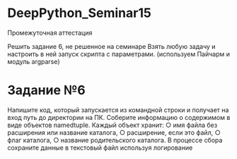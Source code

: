 # DeepPython_Seminar15
Промежуточная аттестация 


Решить задание 6, не решенное на семинаре
Взять любую задачу и настроить в ней запуск скрипта с параметрами. (используем Пайчарм и модуль argparse)


# Задание №6
Напишите код, который запускается из командной строки и получает на вход
путь до директории на ПК.
Соберите информацию о содержимом в виде объектов namedtuple.
Каждый объект хранит:
○ имя файла без расширения или название каталога,
○ расширение, если это файл,
○ флаг каталога,
○ название родительского каталога.
В процессе сбора сохраните данные в текстовый файл используя
логирование

